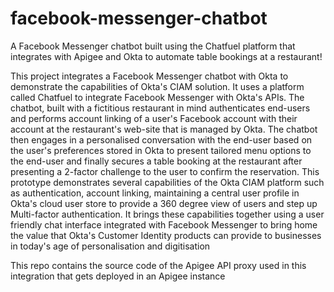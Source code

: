 # facebook-messenger-chatbot
A Facebook Messenger chatbot built using the Chatfuel platform that integrates with Apigee and Okta to automate table bookings at a restaurant!

This project integrates a Facebook Messenger chatbot with Okta to demonstrate the  capabilities of Okta's CIAM solution. It uses a platform called Chatfuel to integrate Facebook Messenger with Okta's APIs. The chatbot, built with a fictitious restaurant in mind authenticates end-users and performs account linking of a user's Facebook account with their account at the restaurant's web-site that is managed by Okta. The chatbot then engages in a personalised conversation with the end-user based on the user's preferences stored in Okta to present tailored menu options to the end-user and finally secures a table booking at the restaurant after presenting a 2-factor challenge to the user to confirm the reservation. This prototype demonstrates several capabilities of the Okta CIAM platform such as authentication, account linking, maintaining a central user profile in Okta's cloud user store to provide a 360 degree view of users and step up Multi-factor authentication. It brings these capabilities together using a user friendly chat interface integrated with Facebook Messenger to bring home the value that Okta's Customer Identity products can provide to businesses in today's age of personalisation and digitisation

This repo contains the source code of the Apigee API proxy used in this integration that gets deployed in an Apigee instance
